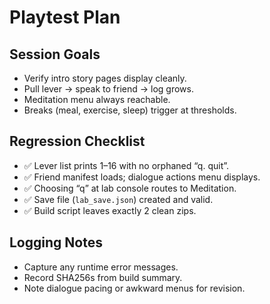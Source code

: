 # Playtest Plan

## Session Goals
- Verify intro story pages display cleanly.  
- Pull lever → speak to friend → log grows.  
- Meditation menu always reachable.  
- Breaks (meal, exercise, sleep) trigger at thresholds.  

## Regression Checklist
- ✅ Lever list prints 1–16 with no orphaned “q. quit”.  
- ✅ Friend manifest loads; dialogue actions menu displays.  
- ✅ Choosing “q” at lab console routes to Meditation.  
- ✅ Save file (`lab_save.json`) created and valid.  
- ✅ Build script leaves exactly 2 clean zips.  

## Logging Notes
- Capture any runtime error messages.  
- Record SHA256s from build summary.  
- Note dialogue pacing or awkward menus for revision.  
